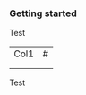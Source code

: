### Getting started

Test

<table>
  <tr>
    <td>Col1</td>
    <td>#</td>
  </tr>
  <tr>
    <td></td>
    <td></td>
  </tr>
  <tr>
    <td></td>
    <td></td>
  </tr>
</table>


Test
